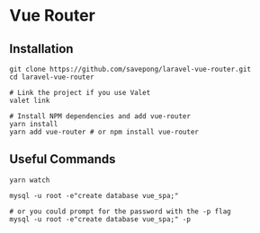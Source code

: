 # Vue Router

## Installation
```
git clone https://github.com/savepong/laravel-vue-router.git
cd laravel-vue-router

# Link the project if you use Valet
valet link

# Install NPM dependencies and add vue-router
yarn install
yarn add vue-router # or npm install vue-router
```

## Useful Commands
```
yarn watch
```

```
mysql -u root -e"create database vue_spa;"

# or you could prompt for the password with the -p flag
mysql -u root -e"create database vue_spa;" -p
```